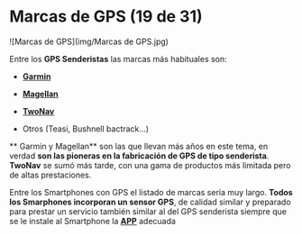 # Marcas de GPS (19 de 31)

![Marcas de GPS](img/Marcas de GPS.jpg)

Entre los **GPS Senderistas** las marcas más habituales son:

*   [**Garmin**](http://www.garmin.com/es-ES "Web de GARMIN")
    
*   [**Magellan**](http://www.magellangps.com/ "Web de MAGELLAN")  
    
*   [**TwoNav**](http://www.twonav.com/es/ "Web de TWONAV")  
    
*   Otros (Teasi, Bushnell bactrack...)
    

** Garmin y Magellan** son las que llevan más años en este tema, en verdad **son las pioneras en la fabricación de GPS de tipo senderista**. **TwoNav** se sumó más tarde, con una gama de productos más limitada pero de altas prestaciones.  

Entre los Smartphones con GPS el listado de marcas sería muy largo. **Todos los Smarphones incorporan un sensor GPS**, de calidad similar y preparado para prestar un servicio también similar al del GPS senderista siempre que se le instale al Smartphone la [**APP**](https://es.wikipedia.org/wiki/APP "APP en Wikipedia") adecuada  

